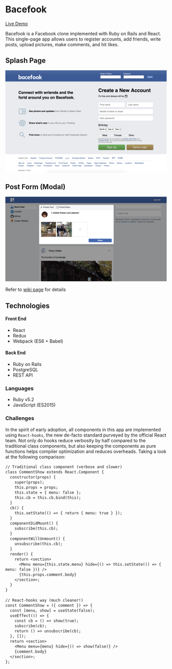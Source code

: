 # Bacefook
[Live Demo](https://bacefook-demo.herokuapp.com/)

Bacefook is a Facebook clone implemented with Ruby on Rails and React. This single-page app allows users to register accounts, add friends, write posts, upload pictures, make comments, and hit likes.

## Splash Page
![Bacefook Front Page](doc/images/splash.png)

## Post Form (Modal)
![Bacefook Post Form](doc/images/post-form.png)

Refer to [wiki page](https://github.com/yucho/bacefook/wiki) for details

## Technologies
#### Front End
- React
- Redux
- Webpack (ES6 + Babel)

#### Back End
- Ruby on Rails
- PostgreSQL
- REST API

### Languages
- Ruby v5.2
- JavaScript (ES2015)

### Challenges
In the spirit of early adoption, all components in this app are implemented using `React-hooks`, the new de-facto standard purveyed by the official React team. Not only do hooks reduce verbosity by half compared to the traditional class components, but also keeping the components as pure functions helps compiler optimization and reduces overheads. Taking a look at the following comparison:
```JSX
// Traditional class component (verbose and slower)
class CommentShow extends React.Component {
  constructor(props) {
    super(props);
    this.props = props;
    this.state = { menu: false };
    this.cb = this.cb.bind(this);
  }
  cb() {
    this.setState(() => { return { menu: true } });
  }
  componentDidMount() {
    subscribe(this.cb);
  }
  componentWillUnmount() {
    unsubscribe(this.cb);
  }
  render() {
    return <section>
      <Menu menu={this.state.menu} hide={() => this.setState(() => { menu: false })} />
      {this.props.comment.body}
    </section>;
  }
}

// React-hooks way (much cleaner!)
const CommentShow = ({ comment }) => {
  const [menu, show] = useState(false);
  useEffect(() => {
    const cb = () => show(true);
    subscribe(cb);
    return () => unsubscribe(cb);
  }, []);
  return <section>
    <Menu menu={menu} hide={() => show(false)} />
    {comment.body}
  </section>;
};
```
